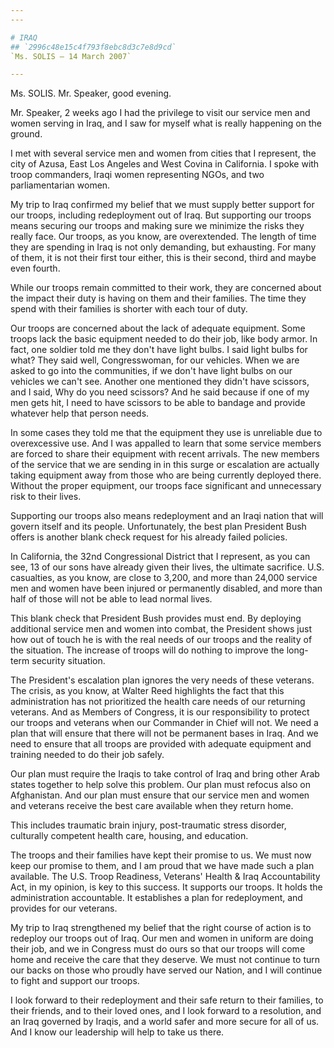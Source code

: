 ```yaml
---
---

# IRAQ
## `2996c48e15c4f793f8ebc8d3c7e8d9cd`
`Ms. SOLIS — 14 March 2007`

---
```



Ms. SOLIS. Mr. Speaker, good evening.

Mr. Speaker, 2 weeks ago I had the privilege to visit our service men 
and women serving in Iraq, and I saw for myself what is really 
happening on the ground.

I met with several service men and women from cities that I 
represent, the city of Azusa, East Los Angeles and West Covina in 
California. I spoke with troop commanders, Iraqi women representing 
NGOs, and two parliamentarian women.

My trip to Iraq confirmed my belief that we must supply better 
support for our troops, including redeployment out of Iraq. But 
supporting our troops means securing our troops and making sure we 
minimize the risks they really face. Our troops, as you know, are 
overextended. The length of time they are spending in Iraq is not only 
demanding, but exhausting. For many of them, it is not their first tour 
either, this is their second, third and maybe even fourth.

While our troops remain committed to their work, they are concerned 
about the impact their duty is having on them and their families. The 
time they spend with their families is shorter with each tour of duty.

Our troops are concerned about the lack of adequate equipment. Some 
troops lack the basic equipment needed to do their job, like body 
armor. In fact, one soldier told me they don't have light bulbs. I said 
light bulbs for what? They said well, Congresswoman, for our vehicles. 
When we are asked to go into the communities, if we don't have light 
bulbs on our vehicles we can't see. Another one mentioned they didn't 
have scissors, and I said, Why do you need scissors? And he said 
because if one of my men gets hit, I need to have scissors to be able 
to bandage and provide whatever help that person needs.

In some cases they told me that the equipment they use is unreliable 
due to overexcessive use. And I was appalled to learn that some service 
members are forced to share their equipment with recent arrivals. The 
new members of the service that we are sending in in this surge or 
escalation are actually taking equipment away from those who are being 
currently deployed there. Without the proper equipment, our troops face 
significant and unnecessary risk to their lives.

Supporting our troops also means redeployment and an Iraqi nation 
that will govern itself and its people. Unfortunately, the best plan 
President Bush offers is another blank check request for his already 
failed policies.

In California, the 32nd Congressional District that I represent, as 
you can see, 13 of our sons have already given their lives, the 
ultimate sacrifice. U.S. casualties, as you know, are close to 3,200, 
and more than 24,000 service men and women have been injured or 
permanently disabled, and more than half of those will not be able to 
lead normal lives.

This blank check that President Bush provides must end. By deploying 
additional service men and women into combat, the President shows just 
how out of touch he is with the real needs of our troops and the 
reality of the situation. The increase of troops will do nothing to 
improve the long-term security situation.

The President's escalation plan ignores the very needs of these 
veterans. The crisis, as you know, at Walter Reed highlights the fact 
that this administration has not prioritized the health care needs of 
our returning veterans. And as Members of Congress, it is our 
responsibility to protect our troops and veterans when our Commander in 
Chief will not. We need a plan that will ensure that there will not be 
permanent bases in Iraq. And we need to ensure that all troops are 
provided with adequate equipment and training needed to do their job 
safely.

Our plan must require the Iraqis to take control of Iraq and bring 
other Arab states together to help solve this problem. Our plan must 
refocus also on Afghanistan. And our plan must ensure that our service 
men and women and veterans receive the best care available when they 
return home.



This includes traumatic brain injury, post-traumatic stress disorder, 
culturally competent health care, housing, and education.

The troops and their families have kept their promise to us. We must 
now keep our promise to them, and I am proud that we have made such a 
plan available. The U.S. Troop Readiness, Veterans' Health & Iraq 
Accountability Act, in my opinion, is key to this success. It supports 
our troops. It holds the administration accountable. It establishes a 
plan for redeployment, and provides for our veterans.

My trip to Iraq strengthened my belief that the right course of 
action is to redeploy our troops out of Iraq. Our men and women in 
uniform are doing their job, and we in Congress must do ours so that 
our troops will come home and receive the care that they deserve. We 
must not continue to turn our backs on those who proudly have served 
our Nation, and I will continue to fight and support our troops.

I look forward to their redeployment and their safe return to their 
families, to their friends, and to their loved ones, and I look forward 
to a resolution, and an Iraq governed by Iraqis, and a world safer and 
more secure for all of us. And I know our leadership will help to take 
us there.
